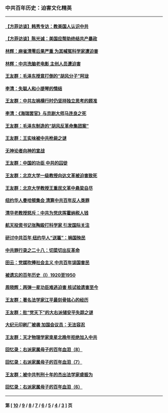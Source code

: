 ### 中共百年历史：迫害文化精英
---
#### [【方菲访谈】韩秀专访：教美国人认识中共](../../pages/nf1176111/n13821310.md?11140430) 
#### [【方菲访谈】陈光诚：美国应帮助终结共产暴政](../../pages/nf1176111/n13759521.md?11140430) 
#### [林辉：麻雀清零后果严重 为其喊冤科学家遭迫害](../../pages/nf1176111/n13746900.md?11140430) 
#### [林辉：中共洗脑老电影 主创人员遭迫害](../../pages/nf1176111/n13699437.md?11140430) 
#### [王友群：毛泽东授意打倒的“胡风分子”阿垅](../../pages/nf1176111/n13592541.md?11140430) 
#### [李清：失聪人和小提琴的情结](../../pages/nf1176111/n13459280.md?11140430) 
#### [王友群：中共左祸横行时仍坚持独立思考的顾准](../../pages/nf1176111/n13444722.md?11140430) 
#### [李清：《海瑞罢官》与京剧大师马连良之死](../../pages/nf1176111/n13412316.md?11140430) 
#### [王友群：毛泽东制造的“胡风反革命集团案”](../../pages/nf1176111/n13324909.md?11140430) 
#### [王友群：王实味被中共枪毙之谜](../../pages/nf1176111/n13307502.md?11140430) 
#### [无神论者向神的宣战](../../pages/nf1176111/n13281535.md?11140430) 
#### [王友群：中国的功臣 中共的囚徒](../../pages/nf1176111/n13291790.md?11140430) 
#### [王友群：北京大学一级教授向达文革被迫害致死](../../pages/nf1176111/n13150966.md?11140430) 
#### [王友群：北京大学教授王重民文革中悬梁自尽](../../pages/nf1176111/n13084645.md?11140430) 
#### [纽约华人曼哈顿集会 清算中共百年反人类罪](../../pages/nf1176111/n13084157.md?11140430) 
#### [清华老教授怒斥：中共为党庆挥霍纳税人钱](../../pages/nf1176111/n13071430.md?11140430) 
#### [航天投资书记张陶殴打科学家 引发国际关注](../../pages/nf1176111/n13069132.md?11140430) 
#### [研讨中共百年 纽约华人“送匾”：祸国殃民](../../pages/nf1176111/n13057367.md?11140430) 
#### [中共罪行录之二十八：切菜切出反革命](../../pages/nf1176111/n13030600.md?11140430) 
#### [田云：党媒吹捧社会主义 中共百年误国害民](../../pages/nf1176111/n13006682.md?11140430) 
#### [被遗忘的百年历史（I）1920至1950](../../pages/nf1176111/n12986411.md?11140430) 
#### [周晓辉：两弹一星功臣难逃迫害 核试验遗害至今](../../pages/nf1176111/n12974997.md?11140430) 
#### [王友群：著名法学家江平最刻骨铭心的经历](../../pages/nf1176111/n12970787.md?11140430) 
#### [王友群：批“党天下”的大右派储安平失踪之谜](../../pages/nf1176111/n12954229.md?11140430) 
#### [大纪元印刷厂被袭 加国会议员：无法容忍](../../pages/nf1176111/n12883028.md?11140430) 
#### [王友群：天才物理学家束星北晚年拒绝加入中共](../../pages/nf1176111/n12792913.md?11140430) 
#### [回忆录：右派家属母子的百年血泪（8）](../../pages/nf1176111/n12706196.md?11140430) 
#### [回忆录：右派家属母子的百年血泪（7）](../../pages/nf1176111/n12706191.md?11140430) 
#### [王友群：被中共判刑十年的杰出法学家盛振为](../../pages/nf1176111/n12706141.md?11140430) 
#### [回忆录：右派家属母子的百年血泪（6）](../../pages/nf1176111/n12698863.md?11140430) 

---
#### 第 [ [10](./10.md?11140430) / [9](./9.md?11140430) / [8](./8.md?11140430) / [7](./7.md?11140430) / [6](./6.md?11140430) / [5](./5.md?11140430) / [4](./4.md?11140430) / [3](./3.md?11140430) ] 页
